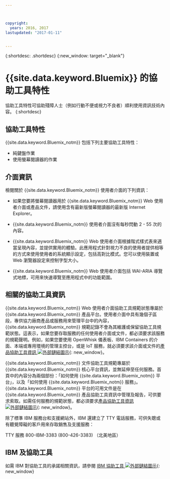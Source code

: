```yaml
---



copyright:
  years: 2016, 2017
lastupdated: "2017-01-11"


---
```


{:shortdesc: .shortdesc}
{:new_window: target="_blank"}

# {{site.data.keyword.Bluemix}} 的協助工具特性

協助工具特性可協助殘障人士（例如行動不便或視力不良者）順利使用資訊技術內容。
{:shortdesc}

## 協助工具特性

<!-- Describe any accessibility features that your product offers (even if the product does not meet ALL of the requirements). You can  document positive workarounds. One example of a positive workaround is during an installation, where the product's graphical user interface is not compliant, the user can use the silent installation method to complete the installation by using a console command.

Do not itemize every checkpoint that the product meets because many of the checkpoint requirements are internal requirements.

Use the following introductory sentence and list for this section.  If your product does not support a feature in the list, remove that list item. Add features to the list that are supported by your product. -->

{{site.data.keyword.Bluemix_notm}} 包括下列主要協助工具特性：

* 純鍵盤作業
* 使用螢幕閱讀器的作業


## 介面資訊


檢閱關於 {{site.data.keyword.Bluemix_notm}} 使用者介面的下列資訊：

* 如果您要將螢幕閱讀器用於 {{site.data.keyword.Bluemix_notm}} Web 使用者介面或產品文件，請使用含有最新版螢幕閱讀器的最新版 Internet Explorer。

<!-- If your product excludes flashing or blinking text, objects, or other elements that have a flash or blink frequency
greater than 2 Hz and lower than 55 Hz, include the following sentence. -->

* {{site.data.keyword.Bluemix_notm}} 使用者介面沒有每秒閃動 2 - 55 次的內容。


* {{site.data.keyword.Bluemix_notm}} Web 使用者介面根據階式樣式表來適當呈現內容，並提供實用的體驗。此應用程式針對視力不良的使用者提供相等的方式來使用使用者的系統顯示設定，包括高對比模式。您可以使用裝置或 Web 瀏覽器設定來控制字型大小。


* {{site.data.keyword.Bluemix_notm}} Web 使用者介面包括 WAI-ARIA 導覽式地標，可用來快速導覽至應用程式中的功能範圍。


## 相關的協助工具資訊

{{site.data.keyword.Bluemix_notm}} Web 使用者介面協助工具規範狀態專屬於 {{site.data.keyword.Bluemix_notm}} 產品平台。使用者介面中具有幾個子區段，專供協力廠商產品或服務用來管理平台中的內容，{{site.data.keyword.Bluemix_notm}} 規範記錄不會為其維護或保留協助工具規範狀態。這表示，如果您要存取服務的任何使用者介面或文件，都必須要求該服務的規範聲明。例如，如果您要使用 OpenWhisk 儀表板、IBM Containers 的介面、本端或專用環境的管理主控台，或是 IoT 服務，就必須要求該介面或文件的[產品協助工具資訊 ![外部鏈結圖示](../icons/launch-glyph.svg)](http://www-03.ibm.com/able/product_accessibility/index.html){: new_window}。

{{site.data.keyword.Bluemix_notm}} 文件協助工具規範專屬於 {{site.data.keyword.Bluemix_notm}} 核心平台資訊，並無延伸至任何服務。首頁中的內容分為兩個部份：「如何使用 {{site.data.keyword.Bluemix_notm}} 平台」，以及「如何使用 {{site.data.keyword.Bluemix_notm}} 服務」。{{site.data.keyword.Bluemix_notm}} 平台的可用文件是在 {{site.data.keyword.Bluemix_notm}} 產品協助工具資訊中管理及報告，可供要求索取。如需任何服務的規範狀態，都必須要求[產品協助工具資訊 ![外部鏈結圖示](../icons/launch-glyph.svg)](http://www-03.ibm.com/able/product_accessibility/index.html){: new_window}。

除了標準 IBM 服務台和支援網站外，IBM 還建立了 TTY 電話服務，可供失聰或有聽覺障礙的客戶用來存取銷售及支援服務：

TTY 服務
800-IBM-3383 (800-426-3383)
（北美地區）

## IBM 及協助工具

如需 IBM 對協助工具的承諾相關資訊，請參閱 [IBM 協助工具 ![外部鏈結圖示](../icons/launch-glyph.svg)](www.ibm.com/able){: new_window}
